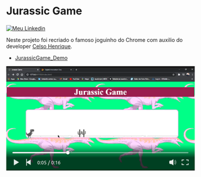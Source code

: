 # Jurassic Game

<a href="https://www.linkedin.com/in/jos%C3%A9-wesley-da-silva-220376200/" target="blank"><img align="center" src="https://www.flaticon.com/svg/vstatic/svg/174/174857.svg?token=exp=1612467208~hmac=4568d3b429804b70f49bab3fde45ce81" alt="Meu Linkedin" height="25" width="30" /></a>

Neste projeto foi recriado o famoso joguinho do Chrome com auxilio do developer [Celso Henrique](https://www.linkedin.com/in/devfrontend/).

* [JurassicGame_Demo](https://www.linkedin.com/posts/jos%C3%A9-wesley-da-silva-220376200_boa-noite-recriando-o-famoso-joguinho-do-activity-6758602294108966912-_HZg)

![](https://github.com/Josewesley2020/JurassicGame/blob/main/imgs/Captura%20de%20tela%20de%202021-01-29%2002-53-02.png)

